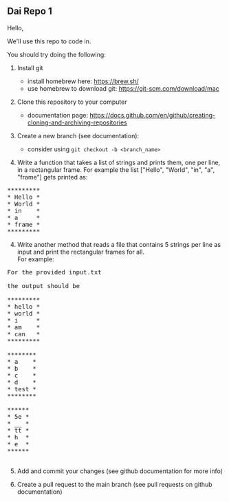 ## Dai Repo 1

Hello,

We'll use this repo to code in. 

You should try doing the following:

1) Install git 
    * install homebrew here: https://brew.sh/
    * use homebrew to download git: https://git-scm.com/download/mac

2) Clone this repository to your computer 
    * documentation page: https://docs.github.com/en/github/creating-cloning-and-archiving-repositories

3) Create a new branch (see documentation):
    * consider using ```git checkout -b <branch_name>```

3) Write a function that takes a list of strings and prints them, one per line, in a rectangular frame. For example the list ["Hello", "World", "in", "a", "frame"] gets printed as:

<pre>
*********
* Hello *
* World *
* in    *
* a     *
* frame *
*********
</pre>

4) Write another method that reads a file that contains 5 strings per line as input and print the rectangular frames for all. <br/>
For example:

<pre>
For the provided input.txt 

the output should be

*********
* hello *
* world *
* i     *
* am    *
* can   *
*********

********
* a    *
* b    *
* c    *
* d    *
* test *
********

******
* 5e *
* __ *
* tt *
* h  *
* e  *
******

</pre>

5) Add and commit your changes (see github documentation for more info)

6) Create a pull request to the main branch (see pull requests on github documentation)
